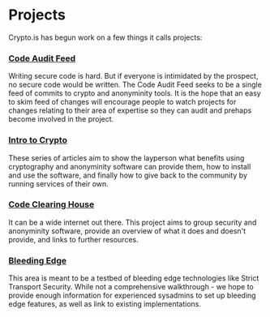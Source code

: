 # Projects

Crypto.is has begun work on a few things it calls projects:

### [Code Audit Feed](/projects/audit/)

Writing secure code is hard. But if everyone is intimidated by the prospect,
no secure code would be written. The Code Audit Feed seeks to be a single feed
of commits to crypto and anonyminity tools. It is the hope that an easy to
skim feed of changes will encourage people to watch projects for changes
relating to their area of expertise so they can audit and prehaps become
involved in the project.

### [Intro to Crypto](/projects/intro/)

These series of articles aim to show the layperson what benefits using
cryptography and anonyminity software can provide them, how to install and use
the software, and finally how to give back to the community by running
services of their own.

### [Code Clearing House](/projects/cch/)

It can be a wide internet out there. This project aims to group security and
anonyminity software, provide an overview of what it does and doesn't provide,
and links to further resources.

### [Bleeding Edge](/projects/bleeding/)

This area is meant to be a testbed of bleeding edge technologies like Strict
Transport Security. While not a comprehensive walkthrough - we hope to provide
enough information for experienced sysadmins to set up bleeding edge features,
as well as link to existing implementations.

